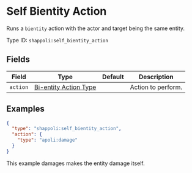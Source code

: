 # Self Bientity Action

Runs a `bientity` action with the actor and target being the same entity.

Type ID: `shappoli:self_bientity_action`

## Fields

Field | Type | Default | Description
------|------|---------|------------
`action` | [Bi-entity Action Type](../bientity.md) | | Action to perform.

## Examples

```json
{
  "type": "shappoli:self_bientity_action",
  "action": {
    "type": "apoli:damage"
  }
}
```

This example damages makes the entity damage itself.
